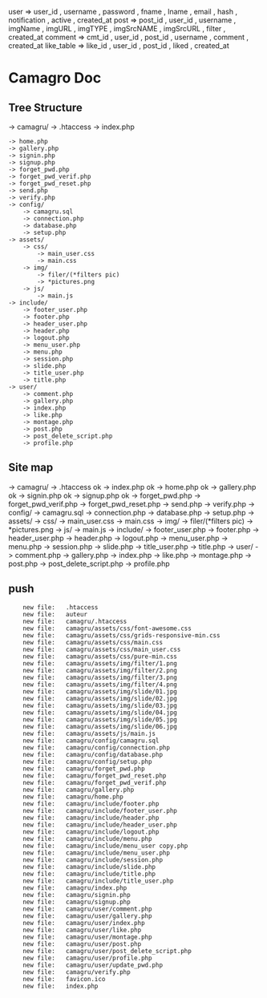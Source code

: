 user        => user_id , username , password , fname , lname , email , hash , notification , active , created_at
post        => post_id , user_id , username , imgName , imgURL , imgTYPE , imgSrcNAME , imgSrcURL ,  filter , created_at
comment     => cmt_id  , user_id , post_id , username , comment , created_at
like_table  => like_id , user_id , post_id , liked , created_at

# Camagro Doc

## Tree Structure
-> camagru/
    -> .htaccess
    -> index.php
 
    -> home.php
    -> gallery.php
    -> signin.php
    -> signup.php 
    -> forget_pwd.php
    -> forget_pwd_verif.php
    -> forget_pwd_reset.php
    -> send.php
    -> verify.php
    -> config/
        -> camagru.sql
        -> connection.php
        -> database.php
        -> setup.php
    -> assets/
        -> css/
            -> main_user.css
            -> main.css
        -> img/
            -> filer/(*filters pic)
            -> *pictures.png
        -> js/
            -> main.js
    -> include/
        -> footer_user.php
        -> footer.php
        -> header_user.php
        -> header.php
        -> logout.php
        -> menu_user.php
        -> menu.php
        -> session.php
        -> slide.php
        -> title_user.php
        -> title.php
    -> user/
        -> comment.php
        -> gallery.php
        -> index.php
        -> like.php
        -> montage.php
        -> post.php
        -> post_delete_script.php
        -> profile.php

## Site map
-> camagru/
    -> .htaccess ok
    -> index.php ok 
    -> home.php  ok
    -> gallery.php ok
    -> signin.php ok
    -> signup.php ok
    -> forget_pwd.php
    -> forget_pwd_verif.php
    -> forget_pwd_reset.php
    -> send.php
    -> verify.php
    -> config/
        -> camagru.sql
        -> connection.php
        -> database.php
        -> setup.php
    -> assets/
        -> css/
            -> main_user.css
            -> main.css
        -> img/
            -> filer/(*filters pic)
            -> *pictures.png
        -> js/
            -> main.js
    -> include/
        -> footer_user.php
        -> footer.php
        -> header_user.php
        -> header.php
        -> logout.php
        -> menu_user.php
        -> menu.php
        -> session.php
        -> slide.php
        -> title_user.php
        -> title.php
    -> user/
        -> comment.php
        -> gallery.php
        -> index.php
        -> like.php
        -> montage.php
        -> post.php
        -> post_delete_script.php
        -> profile.php

## push 
        new file:   .htaccess
        new file:   auteur
        new file:   camagru/.htaccess
        new file:   camagru/assets/css/font-awesome.css
        new file:   camagru/assets/css/grids-responsive-min.css
        new file:   camagru/assets/css/main.css
        new file:   camagru/assets/css/main_user.css
        new file:   camagru/assets/css/pure-min.css
        new file:   camagru/assets/img/filter/1.png
        new file:   camagru/assets/img/filter/2.png
        new file:   camagru/assets/img/filter/3.png
        new file:   camagru/assets/img/filter/4.png
        new file:   camagru/assets/img/slide/01.jpg
        new file:   camagru/assets/img/slide/02.jpg
        new file:   camagru/assets/img/slide/03.jpg
        new file:   camagru/assets/img/slide/04.jpg
        new file:   camagru/assets/img/slide/05.jpg
        new file:   camagru/assets/img/slide/06.jpg
        new file:   camagru/assets/js/main.js
        new file:   camagru/config/camagru.sql
        new file:   camagru/config/connection.php
        new file:   camagru/config/database.php
        new file:   camagru/config/setup.php
        new file:   camagru/forget_pwd.php
        new file:   camagru/forget_pwd_reset.php
        new file:   camagru/forget_pwd_verif.php
        new file:   camagru/gallery.php
        new file:   camagru/home.php
        new file:   camagru/include/footer.php
        new file:   camagru/include/footer_user.php
        new file:   camagru/include/header.php
        new file:   camagru/include/header_user.php
        new file:   camagru/include/logout.php
        new file:   camagru/include/menu.php
        new file:   camagru/include/menu_user copy.php
        new file:   camagru/include/menu_user.php
        new file:   camagru/include/session.php
        new file:   camagru/include/slide.php
        new file:   camagru/include/title.php
        new file:   camagru/include/title_user.php
        new file:   camagru/index.php
        new file:   camagru/signin.php
        new file:   camagru/signup.php
        new file:   camagru/user/comment.php
        new file:   camagru/user/gallery.php
        new file:   camagru/user/index.php
        new file:   camagru/user/like.php
        new file:   camagru/user/montage.php
        new file:   camagru/user/post.php
        new file:   camagru/user/post_delete_script.php
        new file:   camagru/user/profile.php
        new file:   camagru/user/update_pwd.php
        new file:   camagru/verify.php
        new file:   favicon.ico
        new file:   index.php
